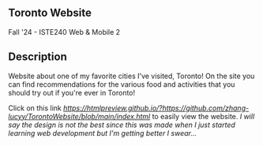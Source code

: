 ## Toronto Website
Fall '24 - ISTE240 Web & Mobile 2

## Description
Website about one of my favorite cities I've visited, Toronto! On the site you can find recommendations for the various food and activities that you should try out if you're ever in Toronto!

Click on this link *https://htmlpreview.github.io/?https://github.com/zhang-lucyy/TorontoWebsite/blob/main/index.html* to easily view the website.
*I will say the design is not the best since this was made when I just started learning web development but I'm getting better I swear...*
